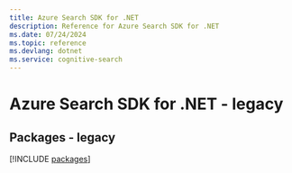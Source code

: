 ```yaml
---
title: Azure Search SDK for .NET
description: Reference for Azure Search SDK for .NET
ms.date: 07/24/2024
ms.topic: reference
ms.devlang: dotnet
ms.service: cognitive-search
---
```

# Azure Search SDK for .NET - legacy
## Packages - legacy
[!INCLUDE [packages](search-index.md)]